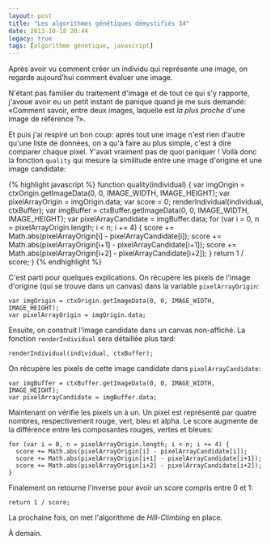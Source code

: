 ```yaml
---
layout: post
title: "Les algorithmes génétiques démystifiés 34"
date: 2013-10-18 20:44
legacy: true
tags: [algorithme génétique, javascript]
---
```




Après avoir vu comment créer un individu qui représente une image,
on regarde aujourd'hui comment évaluer une image.

<!-- more -->

N'étant pas familier du traitement d'image et de tout ce qui s'y rapporte,
j'avoue avoir eu un petit instant de panique quand je me suis demandé:
«Comment savoir, entre deux images, laquelle est *la plus proche* d'une image
de référence ?».

Et puis j'ai respiré un bon coup: après tout une image n'est rien d'autre
qu'une liste de données, on a qu'à faire au plus simple, c'est à dire
comparer chaque pixel. Y'avait vraiment pas de quoi paniquer ! Voilà donc
la fonction `quality` qui mesure la similitude entre une image d'origine
et une image candidate:

{% highlight javascript %}
function quality(individual) {
  var imgOrigin = ctxOrigin.getImageData(0, 0, IMAGE_WIDTH, IMAGE_HEIGHT);
  var pixelArrayOrigin = imgOrigin.data;
  var score = 0;
  renderIndividual(individual, ctxBuffer);
  var imgBuffer = ctxBuffer.getImageData(0, 0, IMAGE_WIDTH, IMAGE_HEIGHT);
  var pixelArrayCandidate = imgBuffer.data;
  for (var i = 0, n = pixelArrayOrigin.length; i < n; i += 4) {
    score += Math.abs(pixelArrayOrigin[i] - pixelArrayCandidate[i]);
    score += Math.abs(pixelArrayOrigin[i+1] - pixelArrayCandidate[i+1]);
    score += Math.abs(pixelArrayOrigin[i+2] - pixelArrayCandidate[i+2]);
  }
  return 1 / score;
}
{% endhighlight %}

C'est parti pour quelques explications. On récupère les pixels de
l'image d'origine (qui se trouve dans un canvas) dans la variable
`pixelArrayOrigin`:

    var imgOrigin = ctxOrigin.getImageData(0, 0, IMAGE_WIDTH, IMAGE_HEIGHT);
    var pixelArrayOrigin = imgOrigin.data;

Ensuite, on construit l'image candidate dans un canvas non-affiché. La
fonction `renderIndividual` sera détaillée plus tard:

    renderIndividual(individual, ctxBuffer);

On récupère les pixels de cette image candidate dans `pixelArrayCandidate`:

    var imgBuffer = ctxBuffer.getImageData(0, 0, IMAGE_WIDTH, IMAGE_HEIGHT);
    var pixelArrayCandidate = imgBuffer.data;

Maintenant on vérifie les pixels un à un. Un pixel est représenté par quatre
nombres, respectivement rouge, vert, bleu et alpha. Le score augmente de la
différence entre les composantes rouges, vertes et bleues:

    for (var i = 0, n = pixelArrayOrigin.length; i < n; i += 4) {
      score += Math.abs(pixelArrayOrigin[i] - pixelArrayCandidate[i]);
      score += Math.abs(pixelArrayOrigin[i+1] - pixelArrayCandidate[i+1]);
      score += Math.abs(pixelArrayOrigin[i+2] - pixelArrayCandidate[i+2]);
    }

Finalement on retourne l'inverse pour avoir un score compris entre
0 et 1:

    return 1 / score;

La prochaine fois, on met l'algorithme de *Hill-Climbing* en place.





À demain.



